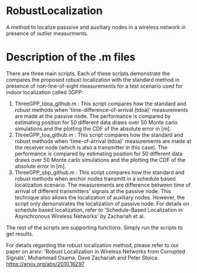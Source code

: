 # RobustLocalization
A method to localize passsive and auxiliary nodes in a wireless network in presence of outlier measurments. 

# Description of the .m files
There are three main scripts. Each of these scripts demonstrate the compares the proposed robust localization with the standard method in presence of non-line-of-sight measurements for a test scenario used for indoor localization called 3GPP:
1) ThreeGPP_tdoa_github.m : This script compares how the standard and robust methods when 'time-difference-of-arrival (tdoa)' measurements are made at the passive node. The performance is compared by estimating position for 50 different data draws over 50 Monte carlo simulations and the plotting the CDF of the absolute error in [m].
2) ThreeGPP_toa_github.m : This script compares how the standard and robust methods when 'time-of-arrival (tdoa)' measurements are made at the receiver node (which is also a transmitter in this case). The performance is compared by estimating position for 50 different data draws over 50 Monte carlo simulations and the plotting the CDF of the absolute error in [m].
3) ThreeGPP_sbp_github.m : This script compares how the standard and robust methods when anchor nodes transmitt in a schedule based localization scenario. The measurements are difference between time of arrival of different transmitters' signals at the passive node. This technique also allows the localization of auxiliary nodes. However, the script only demonstrates the localization of passive node. For details on schedule based localization, refer to 'Schedule-Based Localization in Asynchronous Wireless Networks' by Zachariah et al.

The rest of the scripts are supporting functions. Simply run the scripts to get results. 

For details regarding the robust localization method, please refer to our paper on arxiv: 'Robust Localization in Wireless Networks from Corrupted Signals', Muhammad Osama, Dave Zachariah and Peter Stoica. 
https://arxiv.org/abs/2010.16297

